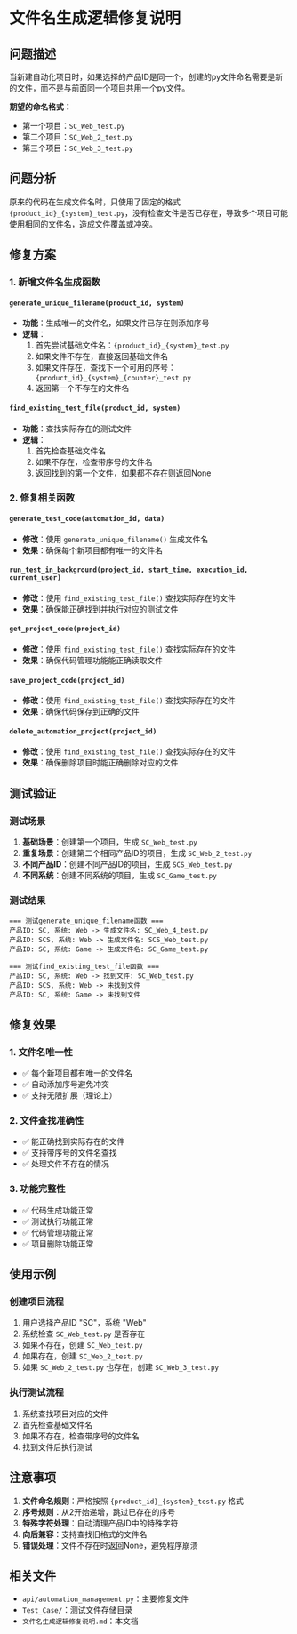 # 文件名生成逻辑修复说明

## 问题描述

当新建自动化项目时，如果选择的产品ID是同一个，创建的py文件命名需要是新的文件，而不是与前面同一个项目共用一个py文件。

**期望的命名格式：**
- 第一个项目：`SC_Web_test.py`
- 第二个项目：`SC_Web_2_test.py`
- 第三个项目：`SC_Web_3_test.py`

## 问题分析

原来的代码在生成文件名时，只使用了固定的格式 `{product_id}_{system}_test.py`，没有检查文件是否已存在，导致多个项目可能使用相同的文件名，造成文件覆盖或冲突。

## 修复方案

### 1. 新增文件名生成函数

#### `generate_unique_filename(product_id, system)`
- **功能**：生成唯一的文件名，如果文件已存在则添加序号
- **逻辑**：
  1. 首先尝试基础文件名：`{product_id}_{system}_test.py`
  2. 如果文件不存在，直接返回基础文件名
  3. 如果文件存在，查找下一个可用的序号：`{product_id}_{system}_{counter}_test.py`
  4. 返回第一个不存在的文件名

#### `find_existing_test_file(product_id, system)`
- **功能**：查找实际存在的测试文件
- **逻辑**：
  1. 首先检查基础文件名
  2. 如果不存在，检查带序号的文件名
  3. 返回找到的第一个文件，如果都不存在则返回None

### 2. 修复相关函数

#### `generate_test_code(automation_id, data)`
- **修改**：使用 `generate_unique_filename()` 生成文件名
- **效果**：确保每个新项目都有唯一的文件名

#### `run_test_in_background(project_id, start_time, execution_id, current_user)`
- **修改**：使用 `find_existing_test_file()` 查找实际存在的文件
- **效果**：确保能正确找到并执行对应的测试文件

#### `get_project_code(project_id)`
- **修改**：使用 `find_existing_test_file()` 查找实际存在的文件
- **效果**：确保代码管理功能能正确读取文件

#### `save_project_code(project_id)`
- **修改**：使用 `find_existing_test_file()` 查找实际存在的文件
- **效果**：确保代码保存到正确的文件

#### `delete_automation_project(project_id)`
- **修改**：使用 `find_existing_test_file()` 查找实际存在的文件
- **效果**：确保删除项目时能正确删除对应的文件

## 测试验证

### 测试场景
1. **基础场景**：创建第一个项目，生成 `SC_Web_test.py`
2. **重复场景**：创建第二个相同产品ID的项目，生成 `SC_Web_2_test.py`
3. **不同产品ID**：创建不同产品ID的项目，生成 `SCS_Web_test.py`
4. **不同系统**：创建不同系统的项目，生成 `SC_Game_test.py`

### 测试结果
```
=== 测试generate_unique_filename函数 ===
产品ID: SC, 系统: Web -> 生成文件名: SC_Web_4_test.py
产品ID: SCS, 系统: Web -> 生成文件名: SCS_Web_test.py
产品ID: SC, 系统: Game -> 生成文件名: SC_Game_test.py

=== 测试find_existing_test_file函数 ===
产品ID: SC, 系统: Web -> 找到文件: SC_Web_test.py
产品ID: SCS, 系统: Web -> 未找到文件
产品ID: SC, 系统: Game -> 未找到文件
```

## 修复效果

### 1. 文件名唯一性
- ✅ 每个新项目都有唯一的文件名
- ✅ 自动添加序号避免冲突
- ✅ 支持无限扩展（理论上）

### 2. 文件查找准确性
- ✅ 能正确找到实际存在的文件
- ✅ 支持带序号的文件名查找
- ✅ 处理文件不存在的情况

### 3. 功能完整性
- ✅ 代码生成功能正常
- ✅ 测试执行功能正常
- ✅ 代码管理功能正常
- ✅ 项目删除功能正常

## 使用示例

### 创建项目流程
1. 用户选择产品ID "SC"，系统 "Web"
2. 系统检查 `SC_Web_test.py` 是否存在
3. 如果不存在，创建 `SC_Web_test.py`
4. 如果存在，创建 `SC_Web_2_test.py`
5. 如果 `SC_Web_2_test.py` 也存在，创建 `SC_Web_3_test.py`

### 执行测试流程
1. 系统查找项目对应的文件
2. 首先检查基础文件名
3. 如果不存在，检查带序号的文件名
4. 找到文件后执行测试

## 注意事项

1. **文件命名规则**：严格按照 `{product_id}_{system}_test.py` 格式
2. **序号规则**：从2开始递增，跳过已存在的序号
3. **特殊字符处理**：自动清理产品ID中的特殊字符
4. **向后兼容**：支持查找旧格式的文件名
5. **错误处理**：文件不存在时返回None，避免程序崩溃

## 相关文件

- `api/automation_management.py`：主要修复文件
- `Test_Case/`：测试文件存储目录
- `文件名生成逻辑修复说明.md`：本文档 